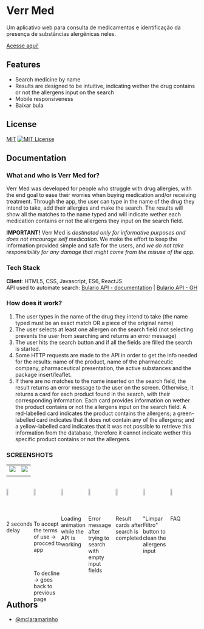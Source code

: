 # Verr Med

Um aplicativo web para consulta de medicamentos e identificação da presença de substâncias alergênicas neles.

[Acesse aqui!](verr-med.netlify.app)


## Features

- Search medicine by name
- Results are designed to be intuitive, indicating wether the drug contains or not the allergens input on the search
- Mobile responsiveness
- Baixar bula

## License

[MIT](https://choosealicense.com/licenses/mit/)
[![MIT License](https://img.shields.io/badge/License-MIT-green.svg)](https://choosealicense.com/licenses/mit/)


## Documentation

### What and who is Verr Med for?
Verr Med was developed for people who struggle with drug allergies, with the end goal to ease their worries when buying medication and/or receiving treatment. Through the app, the user can type in the name of the drug they intend to take, add their allergies and make the search. The results will show all the matches to the name typed and will indicate wether each medication contains or not the allergens they input on the search field.

**IMPORTANT!**
Verr Med is *destinated only for informative purposes and does not encourage self medication.* We make the effort to keep the information provided simple and safe for the users, and *we do not take responsibility for any damage that might come from the misuse of the app*.

### Tech Stack
**Client**: HTML5, CSS, Javascript, ES6, ReactJS <br>
API used to automate search: [Bulario API - documentation](https://bula.vercel.app/docs) | [Bulario API - GH](https://github.com/iuryLandin/bulario-api)

### How does it work?
1. The user types in the name of the drug they intend to take
    (the name typed must be an exact match OR a piece of the original name)
3. The user selects at least one allergen on the search field
    (not selecting prevents the user from searching and returns an error message)
5. The user hits the search button and if all the fields are filled the search is started.
6. Some HTTP requests are made to the API in order to get the info needed for the results: name of the product, name of the pharmaceutic company, pharmaceutical presentation, the active substances and the package insert/leaflet.
7. If there are no matches to the name inserted on the search field, the result returns an error message to the user on the screen. Otherwise, it returns a card for each product found in the search, with their corresponding information. Each card provides information on wether the product contains or not the allergens input on the search field. A red-labelled card indicates the product contains the allergens; a green-labelled card indicates that it does not contain any of the allergens; and a yellow-labelled card indicates that it was not possible to retrieve this information from the database, therefore it cannot indicate wether this specific product contains or not the allergens.

### SCREENSHOTS

|                |                | 
| ---------------|----------------|
| ![](https://github.com/mclaramarinho/verrmed/assets/119897667/e37b9371-6291-43e6-ab17-e05bd6717c9c)| ![](https://github.com/mclaramarinho/verrmed/assets/119897667/7ae51960-75a7-4a14-bdba-bab7e7eaefd2) | ![](https://github.com/mclaramarinho/verrmed/assets/119897667/ffc1d748-aa23-4fd0-b710-2609ba498171) | ![](https://github.com/mclaramarinho/verrmed/assets/119897667/6c6a4364-df3c-4d91-909b-72d74d60e4cf)|
| | | | |

<div style="display: flex;">
<div style="width: 25%">
    <br>
    <img width="25%" src="https://github.com/mclaramarinho/verrmed/assets/119897667/e37b9371-6291-43e6-ab17-e05bd6717c9c" />
    <br>
    <p>2 seconds delay</p>
</div>
<div style="width: 25%">
    <br>
    <img width="25%" src="https://github.com/mclaramarinho/verrmed/assets/119897667/7ae51960-75a7-4a14-bdba-bab7e7eaefd2" />
    <br>
    <p>To accept the terms of use → procced to app</p>
    <br>
    <p>To decline → goes back to previous page</p>
</div>
<div style="width: 25%">
    <br>
    <img width="25%" src="https://github.com/mclaramarinho/verrmed/assets/119897667/ffc1d748-aa23-4fd0-b710-2609ba498171" />
    <br>
    Loading animation while the API is working
</div>

<div style="width: 25%">
    <br>
    <img width="25%" src="https://github.com/mclaramarinho/verrmed/assets/119897667/6c6a4364-df3c-4d91-909b-72d74d60e4cf" />
    <br>
    Error message after trying to search with empty input fields
</div>
<div style="width: 25%">
    <br>
    <img width="25%" src="https://github.com/mclaramarinho/verrmed/assets/119897667/ad2d3498-c209-44e8-b711-ca8a4f7ff393" />
    <br>
    Result cards after search is completed
</div>
<div style="width: 25%">
    <br>
    <img width="25%" src="https://github.com/mclaramarinho/verrmed/assets/119897667/f7be65a8-0d04-4808-9de1-a9d1865aa2fe" />
    <br>
    "Limpar Filtro" button to clean the allergens input
</div>
<div style="width: 25%">
    <br>
    <img width="25%" src="https://github.com/mclaramarinho/verrmed/assets/119897667/864db2d3-e7ef-4b3d-9da8-d84163a614f2" />
    <br>
    FAQ
</div>
</div>

## Authors

- [@mclaramarinho](https://www.github.com/mclaramarinho)
